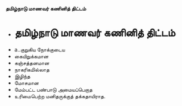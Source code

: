 **தமிழ்நாடு மாணவர் கணினித் திட்டம்**
- # தமிழ்நாடு மாணவர் கணினித் திட்டம்
- a..குறுகிய நோக்குடைய
- கையிறுக்கமான
- கஞ்சத்தனமான
- நாகரிகமில்லாத
- இழிந்த
- மோசமான
- மேம்பட்ட பண்பாடு அமையப்பெறாத
- உரிமைபெற்ற மனிதருக்குத் தக்கதாயிராத.

